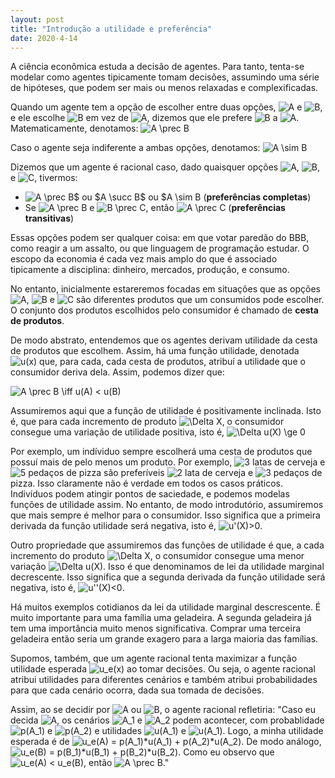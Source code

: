 ```yaml
--- 
layout: post
title: "Introdução a utilidade e preferência"
date: 2020-4-14
---
```

A ciência econômica estuda a decisão de agentes. Para tanto, tenta-se modelar como agentes tipicamente tomam decisões, assumindo uma série de hipóteses, que podem ser mais ou menos relaxadas e complexificadas. 

Quando um agente tem a opção de escolher entre duas opções, <img src="https://tex.s2cms.ru/svg/A" alt="A" /> e <img src="https://tex.s2cms.ru/svg/B" alt="B" />, e ele escolhe <img src="https://tex.s2cms.ru/svg/B" alt="B" /> em vez de <img src="https://tex.s2cms.ru/svg/A" alt="A" />, dizemos que ele prefere <img src="https://tex.s2cms.ru/svg/B" alt="B" /> a <img src="https://tex.s2cms.ru/svg/A" alt="A" />. Matematicamente, denotamos: 
<img src="https://tex.s2cms.ru/svg/%20A%20%5Cprec%20B" alt=" A \prec B" />

Caso o agente seja indiferente a ambas opções, denotamos: <img src="https://tex.s2cms.ru/svg/A%20%5Csim%20B" alt="A \sim B" />

Dizemos que um agente é racional caso, dado quaisquer opções <img src="https://tex.s2cms.ru/svg/A" alt="A" />, <img src="https://tex.s2cms.ru/svg/B" alt="B" />, e <img src="https://tex.s2cms.ru/svg/C" alt="C" />, tivermos: 

* <img src="https://tex.s2cms.ru/svg/A%20%5Cprec%20B%24%20ou%20%24A%20%5Csucc%20B%24%20ou%20%24A%20%5Csim%20B" alt="A \prec B$ ou $A \succ B$ ou $A \sim B" /> (**preferências completas**) 
* Se <img src="https://tex.s2cms.ru/svg/A%20%5Cprec%20B" alt="A \prec B" /> e <img src="https://tex.s2cms.ru/svg/B%20%5Cprec%20C" alt="B \prec C" />, então <img src="https://tex.s2cms.ru/svg/A%20%5Cprec%20C" alt="A \prec C" /> (**preferências transitivas**)

Essas opções podem ser qualquer coisa: em que votar paredão do BBB, como reagir a um assalto, ou que linguagem de programação estudar. O escopo da economia é cada vez mais amplo do que é associado tipicamente a disciplina: dinheiro, mercados, produção, e consumo. 

No entanto, inicialmente estareremos focadas em situações que as opções <img src="https://tex.s2cms.ru/svg/A" alt="A" />, <img src="https://tex.s2cms.ru/svg/B" alt="B" /> e <img src="https://tex.s2cms.ru/svg/C" alt="C" /> são diferentes produtos que um consumidos pode escolher. O conjunto dos produtos escolhidos pelo consumidor é chamado de **cesta de produtos**.

De modo abstrato, entendemos que os agentes derivam utilidade da cesta de produtos que escolhem. Assim, há uma função utilidade, denotada <img src="https://tex.s2cms.ru/svg/u(x)" alt="u(x)" /> que, para cada, cada cesta de produtos, atribuí a utilidade que o consumidor deriva dela. Assim, podemos dizer que:

<img src="https://tex.s2cms.ru/svg/A%20%5Cprec%20B%20%5Ciff%20u(A)%20%3C%20u(B)" alt="A \prec B \iff u(A) &lt; u(B)" />

Assumiremos aqui que a função de utilidade é positivamente inclinada. Isto é, que para cada incremento de produto <img src="https://tex.s2cms.ru/svg/%5CDelta%20X" alt="\Delta X" />, o consumidor consegue uma variação de utilidade positiva, isto é, <img src="https://tex.s2cms.ru/svg/%5CDelta%20u(X)%20%5Cge%200" alt="\Delta u(X) \ge 0" />

Por exemplo, um indíviduo sempre escolherá uma cesta de produtos que possuí mais de pelo menos um produto. Por exemplo, <img src="https://tex.s2cms.ru/svg/3" alt="3" /> latas de cerveja e <img src="https://tex.s2cms.ru/svg/5" alt="5" /> pedaços de pizza são preferíveis <img src="https://tex.s2cms.ru/svg/2" alt="2" /> lata de cerveja e <img src="https://tex.s2cms.ru/svg/3" alt="3" /> pedaços de pizza. Isso claramente não é verdade em todos os casos práticos. Indivíduos podem atingir pontos de saciedade, e podemos modelas funções de utilidade assim. No entanto, de modo introdutório, assumiremos que mais sempre é melhor para o consumidor. Isso significa que a primeira derivada da função utilidade será negativa, isto é, <img src="https://tex.s2cms.ru/svg/u'(X)%3E0" alt="u'(X)&gt;0" />. 

Outro propriedade que assumiremos das funções de utilidade é que, a cada incremento do produto <img src="https://tex.s2cms.ru/svg/%5CDelta%20X" alt="\Delta X" />, o consumidor consegue uma menor variação <img src="https://tex.s2cms.ru/svg/%5CDelta%20u(X)" alt="\Delta u(X)" />. Isso é que denominamos de lei da utilidade marginal decrescente. Isso significa que a segunda derivada da função utilidade será negativa, isto é, <img src="https://tex.s2cms.ru/svg/u''(X)%3C0" alt="u''(X)&lt;0" />. 

Há muitos exemplos cotidianos da lei da utilidade marginal descrescente. É muito importante para uma família uma geladeira. A segunda geladeira já tem uma importância muito menos significativa. Comprar uma terceira geladeira então seria um grande exagero para a larga maioria das famílias.  

Supomos, também, que um agente racional tenta maximizar a função utilidade esperada <img src="https://tex.s2cms.ru/svg/u_e(x)" alt="u_e(x)" /> ao tomar decisões. Ou seja, o agente racional atribui utilidades para diferentes cenários e também atribui probabilidades para que cada cenário ocorra, dada sua tomada de decisões. 

Assim, ao se decidir por <img src="https://tex.s2cms.ru/svg/A" alt="A" /> ou <img src="https://tex.s2cms.ru/svg/B" alt="B" />, o agente racional refletiria: "Caso eu decida <img src="https://tex.s2cms.ru/svg/A" alt="A" />, os cenários <img src="https://tex.s2cms.ru/svg/A_1" alt="A_1" /> e <img src="https://tex.s2cms.ru/svg/A_2" alt="A_2" /> podem acontecer, com probablidade <img src="https://tex.s2cms.ru/svg/p(A_1)" alt="p(A_1)" /> e <img src="https://tex.s2cms.ru/svg/p(A_2)" alt="p(A_2)" /> e utilidades <img src="https://tex.s2cms.ru/svg/u(A_1)" alt="u(A_1)" /> e <img src="https://tex.s2cms.ru/svg/u(A_1)" alt="u(A_1)" />. Logo, a minha utilidade esperada é de <img src="https://tex.s2cms.ru/svg/u_e(A)%20%3D%20p(A_1)*u(A_1)%20%2B%20p(A_2)*u(A_2)" alt="u_e(A) = p(A_1)*u(A_1) + p(A_2)*u(A_2)" />. De modo análogo, <img src="https://tex.s2cms.ru/svg/u_e(B)%20%3D%20p(B_1)*u(B_1)%20%2B%20p(B_2)*u(B_2)" alt="u_e(B) = p(B_1)*u(B_1) + p(B_2)*u(B_2)" />. Como eu observo que <img src="https://tex.s2cms.ru/svg/u_e(A)%20%3C%20u_e(B)%20" alt="u_e(A) &lt; u_e(B) " />, então <img src="https://tex.s2cms.ru/svg/A%20%5Cprec%20B" alt="A \prec B" />."
